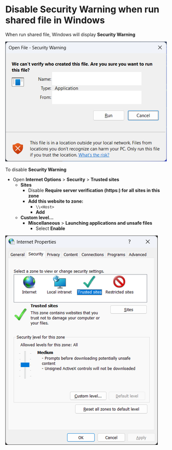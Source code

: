 # Disable **Security Warning** when run shared file in Windows

When run shared file, Windows will display **Security Warning**

![Security Warning](Security%20Warning.png)

To disable **Security Warning**

- Open **Internet Options** > **Security** > **Trusted sites**
  - **Sites**
    - Disable **Require server verification (https:) for all sites in this zone**
    - **Add this website to zone:**
      - `\\<Host>`
      - **Add**
  - **Custom level...**
    - **Miscellaneous** > **Launching applications and unsafe files**
      - Select **Enable**

![Internet Options](Internet%20Options.png)
